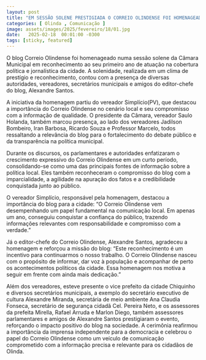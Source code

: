 ```yaml
---
layout: post
title: "EM SESSÃO SOLENE PRESTIGIADA O CORREIO OLINDENSE FOI HOMENAGEADO NA CÂMARA"
categories: [ Olinda , Comunicação ]
image: assets/images/2025/fevereiro/18/01.jpg
date:   2025-02-18  00:01:00 -0300
tags: [sticky, featured]
---
```

O blog Correio Olindense foi homenageado numa sessão solene da Câmara Municipal em reconhecimento ao seu primeiro ano de atuação na cobertura política e jornalística da cidade. A solenidade, realizada em um clima de prestígio e reconhecimento, contou com a presença de diversas autoridades, vereadores, secretários municipais e amigos do editor-chefe do blog, Alexandre Santos.

A iniciativa da homenagem partiu do vereador Simplício(PV), que destacou a importância do Correio Olindense no cenário local e seu compromisso com a informação de qualidade. O presidente da Câmara, vereador Saulo Holanda, também marcou presença, ao lado dos vereadores Jadilson Bombeiro, Iran Barbosa, Ricardo Souza e Professor Marcelo, todos ressaltando a relevância do blog para o fortalecimento do debate público e da transparência na política municipal.

Durante os discursos, os parlamentares e autoridades enfatizaram o crescimento expressivo do Correio Olindense em um curto período, consolidando-se como uma das principais fontes de informação sobre a política local. Eles também reconheceram o compromisso do blog com a imparcialidade, a agilidade na apuração dos fatos e a credibilidade conquistada junto ao público.

O vereador Simplício, responsável pela homenagem, destacou a importância do blog para a cidade:
“O Correio Olindense vem desempenhando um papel fundamental na comunicação local. Em apenas um ano, conseguiu conquistar a confiança do público, trazendo informações relevantes com responsabilidade e compromisso com a verdade.”

Já o editor-chefe do Correio Olindense, Alexandre Santos, agradeceu a homenagem e reforçou a missão do blog:
“Este reconhecimento é um incentivo para continuarmos o nosso trabalho. O Correio Olindense nasceu com o propósito de informar, dar voz à população e acompanhar de perto os acontecimentos políticos da cidade. Essa homenagem nos motiva a seguir em frente com ainda mais dedicação.”

Além dos vereadores, esteve presente o vice prefeito da cidade Chiquinho e diversos secretários municipais, a exemplo do secretário executivo de cultura Alexandre Miranda, secretária de meio ambiente Ana Claudia Fonseca, secretário de segurança cidadã Cel. Pereira Neto, e os assessores da prefeita Mirella, Rafael Arruda e Marlon Diego, também assessores parlamentares e amigos de Alexandre Santos prestigiaram o evento, reforçando o impacto positivo do blog na sociedade. A cerimônia reafirmou a importância da imprensa independente para a democracia e celebrou o papel do Correio Olindense como um veículo de comunicação comprometido com a informação precisa e relevante para os cidadãos de Olinda.